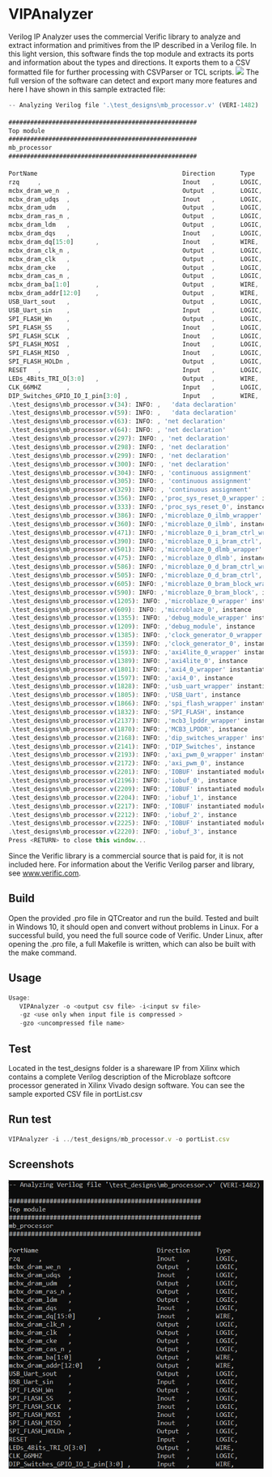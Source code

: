 
# VIPAnalyzer

Verilog IP Analyzer uses the commercial Verific library to analyze and extract information and primitives from the IP described in a Verilog file.
In this light version, this software finds the top module and extracts its ports and information about the types and directions. It exports them to a CSV formatted file for further processing with CSVParser or TCL scripts.
![](https://github.com/dedomrak/Verilog_IP_Analyzer/blob/main/PrintScreen1.png/468x300?text=App+Screenshot+Here)
The full version of the software can detect and export many more features and here I have shown in this sample extracted file:
```javascript
-- Analyzing Verilog file '.\test_designs\mb_processor.v' (VERI-1482)

####################################################
Top module
####################################################
mb_processor
####################################################

PortName                                		Direction       Type
rzq     ,                               		Inout   ,       LOGIC,
mcbx_dram_we_n  ,                       		Output  ,       LOGIC,
mcbx_dram_udqs  ,                       		Inout   ,       LOGIC,
mcbx_dram_udm   ,                       		Output  ,       LOGIC,
mcbx_dram_ras_n ,                       		Output  ,       LOGIC,
mcbx_dram_ldm   ,                       		Output  ,       LOGIC,
mcbx_dram_dqs   ,                       		Inout   ,       LOGIC,
mcbx_dram_dq[15:0]      ,               		Inout   ,       WIRE,
mcbx_dram_clk_n ,                       		Output  ,       LOGIC,
mcbx_dram_clk   ,                       		Output  ,       LOGIC,
mcbx_dram_cke   ,                       		Output  ,       LOGIC,
mcbx_dram_cas_n ,                       		Output  ,       LOGIC,
mcbx_dram_ba[1:0]       ,               		Output  ,       WIRE,
mcbx_dram_addr[12:0]    ,               		Output  ,       WIRE,
USB_Uart_sout   ,                       		Output  ,       LOGIC,
USB_Uart_sin    ,                       		Input   ,       LOGIC,
SPI_FLASH_Wn    ,                       		Output  ,       LOGIC,
SPI_FLASH_SS    ,                       		Inout   ,      	LOGIC,
SPI_FLASH_SCLK  ,                       		Inout   ,      	LOGIC,
SPI_FLASH_MOSI  ,                       		Inout   ,      	LOGIC,
SPI_FLASH_MISO  ,                       		Inout   ,      	LOGIC,
SPI_FLASH_HOLDn ,                       		Output  ,       LOGIC,
RESET   ,                               		Input   ,       LOGIC,
LEDs_4Bits_TRI_O[3:0]   ,               		Output  ,       WIRE,
CLK_66MHZ       ,                       		Input   ,       LOGIC,
DIP_Switches_GPIO_IO_I_pin[3:0] ,       	    Input   ,       WIRE,
.\test_designs\mb_processor.v(34): INFO: ,   'data declaration'
.\test_designs\mb_processor.v(59): INFO: ,   'data declaration'
.\test_designs\mb_processor.v(63): INFO: , 'net declaration'
.\test_designs\mb_processor.v(64): INFO: , 'net declaration'
.\test_designs\mb_processor.v(297): INFO: , 'net declaration'
.\test_designs\mb_processor.v(298): INFO: , 'net declaration'
.\test_designs\mb_processor.v(299): INFO: , 'net declaration'
.\test_designs\mb_processor.v(300): INFO: , 'net declaration'
.\test_designs\mb_processor.v(304): INFO: , 'continuous assignment'
.\test_designs\mb_processor.v(305): INFO: , 'continuous assignment'
.\test_designs\mb_processor.v(329): INFO: , 'continuous assignment'
.\test_designs\mb_processor.v(356): INFO: ,'proc_sys_reset_0_wrapper' instantiated module
.\test_designs\mb_processor.v(333): INFO: ,'proc_sys_reset_0', instance
.\test_designs\mb_processor.v(386): INFO: ,'microblaze_0_ilmb_wrapper' instantiated module
.\test_designs\mb_processor.v(360): INFO: ,'microblaze_0_ilmb', instance
.\test_designs\mb_processor.v(471): INFO: ,'microblaze_0_i_bram_ctrl_wrapper' instantiated module
.\test_designs\mb_processor.v(390): INFO: ,'microblaze_0_i_bram_ctrl', instance
.\test_designs\mb_processor.v(501): INFO: ,'microblaze_0_dlmb_wrapper' instantiated module
.\test_designs\mb_processor.v(475): INFO: ,'microblaze_0_dlmb', instance
.\test_designs\mb_processor.v(586): INFO: ,'microblaze_0_d_bram_ctrl_wrapper' instantiated module
.\test_designs\mb_processor.v(505): INFO: ,'microblaze_0_d_bram_ctrl', instance
.\test_designs\mb_processor.v(605): INFO: ,'microblaze_0_bram_block_wrapper' instantiated module
.\test_designs\mb_processor.v(590): INFO: ,'microblaze_0_bram_block', instance
.\test_designs\mb_processor.v(1205): INFO: ,'microblaze_0_wrapper' instantiated module
.\test_designs\mb_processor.v(609): INFO: ,'microblaze_0', instance
.\test_designs\mb_processor.v(1355): INFO: ,'debug_module_wrapper' instantiated module
.\test_designs\mb_processor.v(1209): INFO: ,'debug_module', instance
.\test_designs\mb_processor.v(1385): INFO: ,'clock_generator_0_wrapper' instantiated module
.\test_designs\mb_processor.v(1359): INFO: ,'clock_generator_0', instance
.\test_designs\mb_processor.v(1593): INFO: ,'axi4lite_0_wrapper' instantiated module
.\test_designs\mb_processor.v(1389): INFO: ,'axi4lite_0', instance
.\test_designs\mb_processor.v(1801): INFO: ,'axi4_0_wrapper' instantiated module
.\test_designs\mb_processor.v(1597): INFO: ,'axi4_0', instance
.\test_designs\mb_processor.v(1828): INFO: ,'usb_uart_wrapper' instantiated module
.\test_designs\mb_processor.v(1805): INFO: ,'USB_Uart', instance
.\test_designs\mb_processor.v(1866): INFO: ,'spi_flash_wrapper' instantiated module
.\test_designs\mb_processor.v(1832): INFO: ,'SPI_FLASH', instance
.\test_designs\mb_processor.v(2137): INFO: ,'mcb3_lpddr_wrapper' instantiated module
.\test_designs\mb_processor.v(1870): INFO: ,'MCB3_LPDDR', instance
.\test_designs\mb_processor.v(2168): INFO: ,'dip_switches_wrapper' instantiated module
.\test_designs\mb_processor.v(2141): INFO: ,'DIP_Switches', instance
.\test_designs\mb_processor.v(2193): INFO: ,'axi_pwm_0_wrapper' instantiated module
.\test_designs\mb_processor.v(2172): INFO: ,'axi_pwm_0', instance
.\test_designs\mb_processor.v(2201): INFO: ,'IOBUF' instantiated module
.\test_designs\mb_processor.v(2196): INFO: ,'iobuf_0', instance
.\test_designs\mb_processor.v(2209): INFO: ,'IOBUF' instantiated module
.\test_designs\mb_processor.v(2204): INFO: ,'iobuf_1', instance
.\test_designs\mb_processor.v(2217): INFO: ,'IOBUF' instantiated module
.\test_designs\mb_processor.v(2212): INFO: ,'iobuf_2', instance
.\test_designs\mb_processor.v(2225): INFO: ,'IOBUF' instantiated module
.\test_designs\mb_processor.v(2220): INFO: ,'iobuf_3', instance
Press <RETURN> to close this window...

```
Since the Verific library is a commercial source that is paid for, it is not included here. 
For information about the Verific Verilog parser and library, see www.verific.com. 


## Build
Open the provided .pro file in QTCreator and run the build.
Tested and built in Windows 10, it should open and convert without problems in Linux.
For a successful build, you need the full source code of Verific.
Under Linux, after opening the .pro file, a full Makefile is written, which can also be built with the make command.
## Usage

```javascript
Usage: 
   VIPAnalyzer -o <output csv file> -i<input sv file> 
   -gz <use only when input file is compressed >
   -gzo <uncompressed file name>
```


## Test
Located in the test_designs folder is a shareware IP from Xilinx which contains a complete Verilog description of the Microblaze softcore processor generated in Xilinx Vivado design software.
You can see the sample exported CSV file in portList.csv
## Run test
```javascript
VIPAnalyzer -i ../test_designs/mb_processor.v -o portList.csv
```
## Screenshots
![Alt text](/PrintScreen1.png?raw=true "Optional Title")

